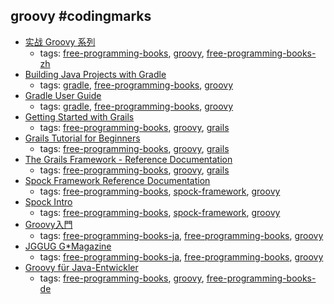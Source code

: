 groovy #codingmarks 
---
* [实战 Groovy 系列](http://www.ibm.com/developerworks/cn/java/j-pg/)
    * tags: [free-programming-books](../tags/free-programming-books.md), [groovy](../tags/groovy.md), [free-programming-books-zh](../tags/free-programming-books-zh.md)
* [Building Java Projects with Gradle](http://spring.io/guides/gs/gradle/)
    * tags: [gradle](../tags/gradle.md), [free-programming-books](../tags/free-programming-books.md), [groovy](../tags/groovy.md)
* [Gradle User Guide](https://docs.gradle.org/current/userguide/userguide.html)
    * tags: [gradle](../tags/gradle.md), [free-programming-books](../tags/free-programming-books.md), [groovy](../tags/groovy.md)
* [Getting Started with Grails](http://www.infoq.com/minibooks/grails-getting-started)
    * tags: [free-programming-books](../tags/free-programming-books.md), [groovy](../tags/groovy.md), [grails](../tags/grails.md)
* [Grails Tutorial for Beginners](http://grails.asia/grails-tutorial-for-beginners/)
    * tags: [free-programming-books](../tags/free-programming-books.md), [groovy](../tags/groovy.md), [grails](../tags/grails.md)
* [The Grails Framework - Reference Documentation](http://grails.github.io/grails-doc/latest/)
    * tags: [free-programming-books](../tags/free-programming-books.md), [groovy](../tags/groovy.md), [grails](../tags/grails.md)
* [Spock Framework Reference Documentation](https://spockframework.github.io/spock/docs/current/index.html)
    * tags: [free-programming-books](../tags/free-programming-books.md), [spock-framework](../tags/spock-framework.md), [groovy](../tags/groovy.md)
* [Spock Intro](http://edgibbs.com/spock-intro-a-bdd-testing-framework-in-groovy/)
    * tags: [free-programming-books](../tags/free-programming-books.md), [spock-framework](../tags/spock-framework.md), [groovy](../tags/groovy.md)
* [Groovy入門](http://www.oki-osk.jp/esc/groovy/)
    * tags: [free-programming-books-ja](../tags/free-programming-books-ja.md), [free-programming-books](../tags/free-programming-books.md), [groovy](../tags/groovy.md)
* [JGGUG G*Magazine](http://grails.jp/g_mag_jp/)
    * tags: [free-programming-books-ja](../tags/free-programming-books-ja.md), [free-programming-books](../tags/free-programming-books.md), [groovy](../tags/groovy.md)
* [Groovy für Java-Entwickler](http://examples.oreilly.de/openbooks/pdf_groovyger.pdf)
    * tags: [free-programming-books](../tags/free-programming-books.md), [groovy](../tags/groovy.md), [free-programming-books-de](../tags/free-programming-books-de.md)
